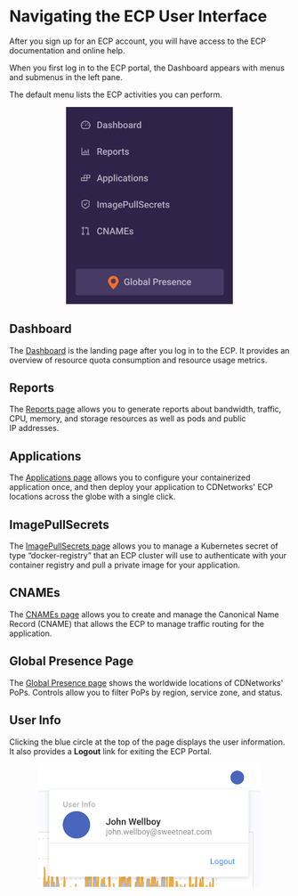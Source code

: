 # Navigating the ECP User Interface

After you sign up for an ECP account, you will have access to the ECP documentation and online help.

When you first log in to the ECP portal, the Dashboard appears with menus and submenus in the left pane.

The default menu lists the ECP activities you can perform.

<p align=center><img src="/docs/resources/images/accessing-portal/side-menu.png" alt="navigation menu" width="300"></p>

## Dashboard

The [Dashboard](</docs/portal/dashboard.md>) is the landing page after you log in to the ECP. It provides an overview of resource quota consumption and resource usage metrics.

## Reports

The [Reports page](</docs/portal/reports.md>) allows you to generate reports about bandwidth, traffic, CPU, memory, and storage resources as well as pods and public IP addresses.

## Applications

The [Applications page](</docs/portal/applications/managing-applications.md>) allows you to configure your containerized application once, and then deploy your application to CDNetworks' ECP locations across the globe with a single click.

## ImagePullSecrets

The [ImagePullSecrets page](</docs/portal/image-pull-secrets/managing-image-pull-secrets.md>) allows you to manage a Kubernetes secret of type “docker-registry” that an ECP cluster will use to authenticate with your container registry and pull a private image for your application.

## CNAMEs

The [CNAMEs page](</docs/portal/cnames/managing-cnames.md>) allows you to create and manage the Canonical Name Record (CNAME) that allows the ECP to manage traffic routing for the application.

## Global Presence Page

The [Global Presence page](</docs/portal/global-presence.md>) shows the worldwide locations of CDNetworks' PoPs. Controls allow you to filter PoPs by region, service zone, and status.

## User Info

Clicking the blue circle at the top of the page displays the user information. It also provides a **Logout** link for exiting the ECP Portal.

<p align=center><img src="/docs/resources/images/accessing-portal/user-info.png" alt="user information" width="400"></p>